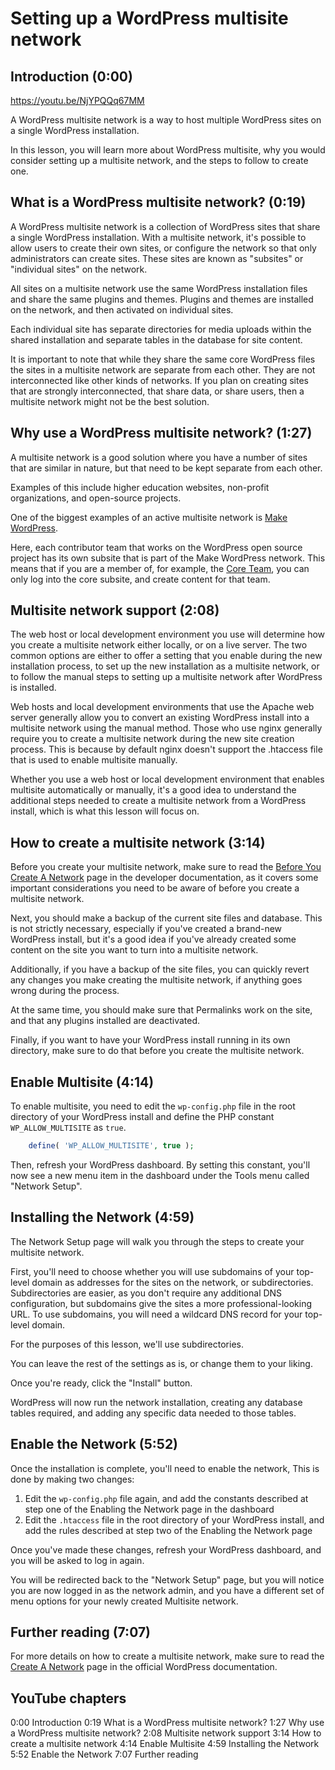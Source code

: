 # Setting up a WordPress multisite network

## Introduction (0:00)

https://youtu.be/NjYPQQq67MM

A WordPress multisite network is a way to host multiple WordPress sites on a single WordPress installation. 

In this lesson, you will learn more about WordPress multisite, why you would consider setting up a multisite network, and the steps to follow to create one.

## What is a WordPress multisite network? (0:19)

A WordPress multisite network is a collection of WordPress sites that share a single WordPress installation. With a multisite network, it's possible to allow users to create their own sites, or configure the network so that only administrators can create sites. These sites are known as "subsites" or "individual sites" on the network.

All sites on a multisite network use the same WordPress installation files and share the same plugins and themes. Plugins and themes are installed on the network, and then activated on individual sites.

Each individual site has separate directories for media uploads within the shared installation and separate tables in the database for site content.

It is important to note that while they share the same core WordPress files the sites in a multisite network are separate from each other. They are not interconnected like other kinds of networks. If you plan on creating sites that are strongly interconnected, that share data, or share users, then a multisite network might not be the best solution.

## Why use a WordPress multisite network? (1:27)

A multisite network is a good solution where you have a number of sites that are similar in nature, but that need to be kept separate from each other.

Examples of this include higher education websites, non-profit organizations, and open-source projects.

One of the biggest examples of an active multisite network is [Make WordPress](https://make.wordpress.org/).

Here, each contributor team that works on the WordPress open source project has its own subsite that is part of the Make WordPress network. This means that if you are a member of, for example, the [Core Team](https://make.wordpress.org/core/), you can only log into the core subsite, and create content for that team.

## Multisite network support (2:08)

The web host or local development environment you use will determine how you create a multisite network either locally, or on a live server. The two common options are either to offer a setting that you enable during the new installation process, to set up the new installation as a multisite network, or to follow the manual steps to setting up a multisite network after WordPress is installed.

Web hosts and local development environments that use the Apache web server generally allow you to convert an existing WordPress install into a multisite network using the manual method. Those who use nginx generally require you to create a multisite network during the new site creation process. This is because by default nginx doesn't support the .htaccess file that is used to enable multisite manually.

Whether you use a web host or local development environment that enables multisite automatically or manually, it's a good idea to understand the additional steps needed to create a multisite network from a WordPress install, which is what this lesson will focus on.

## How to create a multisite network (3:14)

Before you create your multisite network, make sure to read the [Before You Create A Network](https://wordpress.org/documentation/article/before-you-create-a-network/) page in the developer documentation, as it covers some important considerations you need to be aware of before you create a multisite network.

Next, you should make a backup of the current site files and database. This is not strictly necessary, especially if you've created a brand-new WordPress install, but it's a good idea if you've already created some content on the site you want to turn into a multisite network.

Additionally, if you have a backup of the site files, you can quickly revert any changes you make creating the multisite network, if anything goes wrong during the process.

At the same time, you should make sure that Permalinks work on the site, and that any plugins installed are deactivated.

Finally, if you want to have your WordPress install running in its own directory, make sure to do that before you create the multisite network.

## Enable Multisite (4:14)

To enable multisite, you need to edit the `wp-config.php` file in the root directory of your WordPress install and define the PHP constant `WP_ALLOW_MULTISITE` as `true`.

```php
    define( 'WP_ALLOW_MULTISITE', true );
```

Then, refresh your WordPress dashboard. By setting this constant, you'll now see a new menu item in the dashboard under the Tools menu called "Network Setup".

## Installing the Network (4:59)

The Network Setup page will walk you through the steps to create your multisite network.

First, you'll need to choose whether you will use subdomains of your top-level domain as addresses for the sites on the network, or subdirectories. Subdirectories are easier, as you don't require any additional DNS configuration, but subdomains give the sites a more professional-looking URL. To use subdomains, you will need a wildcard DNS record for your top-level domain.

For the purposes of this lesson, we'll use subdirectories.

You can leave the rest of the settings as is, or change them to your liking.

Once you're ready, click the "Install" button.

WordPress will now run the network installation, creating any database tables required, and adding any specific data needed to those tables.

## Enable the Network (5:52)

Once the installation is complete, you'll need to enable the network, This is done by making two changes:

1.  Edit the `wp-config.php` file again, and add the constants described at step one of the Enabling the Network page in the dashboard
2.  Edit the `.htaccess` file in the root directory of your WordPress install, and add the rules described at step two of the Enabling the Network page

Once you've made these changes, refresh your WordPress dashboard, and you will be asked to log in again.

You will be redirected back to the "Network Setup" page, but you will notice you are now logged in as the network admin, and you have a different set of menu options for your newly created Multisite network.

## Further reading (7:07)

For more details on how to create a multisite network, make sure to read the [Create A Network](https://wordpress.org/documentation/article/create-a-network/) page in the official WordPress documentation.

## YouTube chapters

0:00 Introduction
0:19 What is a WordPress multisite network?
1:27 Why use a WordPress multisite network?
2:08 Multisite network support
3:14 How to create a multisite network
4:14 Enable Multisite
4:59 Installing the Network
5:52 Enable the Network
7:07 Further reading